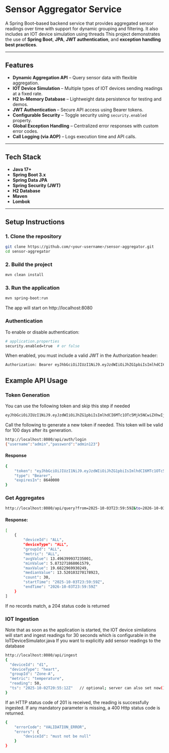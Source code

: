 # Sensor Aggregator Service

A Spring Boot–based backend service that provides aggregated sensor readings over time with support for dynamic grouping and filtering. It also includes an IOT device simulation using threads 
This project demonstrates the use of **Spring Boot**, **JPA**, **JWT authentication**, and **exception handling best practices**.

---

## Features
- **Dynamic Aggregation API** – Query sensor data with flexible aggregation.
- **IOT Device Simulation** – Multiple types of IOT devices sending readings at a fixed rate.
- **H2 In-Memory Database** – Lightweight data persistence for testing and demos.
- **JWT Authentication** – Secure API access using Bearer tokens.
- **Configurable Security** – Toggle security using `security.enabled` property.
- **Global Exception Handling** – Centralized error responses with custom error codes.
- **Call Logging (via AOP)** – Logs execution time and API calls.
---

## Tech Stack

- **Java 17+**
- **Spring Boot 3.x**
- **Spring Data JPA**
- **Spring Security (JWT)**
- **H2 Database**
- **Maven**
- **Lombok**

---

## Setup Instructions

### 1. Clone the repository
```bash
git clone https://github.com/<your-username>/sensor-aggregator.git
cd sensor-aggregator
```

### 2. Build the project
```bash
mvn clean install
```

### 3. Run the application
```bash
mvn spring-boot:run
```
The app will start on http://localhost:8080

### Authentication
To enable or disable authentication:
```bash
# application.properties
security.enabled=true  # or false
```
When enabled, you must include a valid JWT in the Authorization header:
```bash
Authorization: Bearer eyJhbGciOiJIUzI1NiJ9.eyJzdWIiOiJhZG1pbiIsImlhdCI6MTc1OTc5Mjk5NCwiZXhwIjoxNzY4NDMyOTk0LCJpc3MiOiJpb3Qtc2Vuc29yLWFwcCJ9.AnddHqtBfBSLkRxcwP3OnErgSnrEW794urm0s5H5-zQ
```

## Example API Usage

### Token Generation 
You can use the following token and skip this step if needed
```bash
eyJhbGciOiJIUzI1NiJ9.eyJzdWIiOiJhZG1pbiIsImlhdCI6MTc1OTc5Mjk5NCwiZXhwIjoxNzY4NDMyOTk0LCJpc3MiOiJpb3Qtc2Vuc29yLWFwcCJ9.AnddHqtBfBSLkRxcwP3OnErgSnrEW794urm0s5H5-zQ
```

Call the following to generate a new token if needed. This token will be valid for 100 days after its generation.
```bash
http://localhost:8080/api/auth/login
{"username":"admin","password":"admin123"}
```
#### Response
```bash
{
    "token": "eyJhbGciOiJIUzI1NiJ9.eyJzdWIiOiJhZG1pbiIsImlhdCI6MTc1OTc5Mjk5NCwiZXhwIjoxNzY4NDMyOTk0LCJpc3MiOiJpb3Qtc2Vuc29yLWFwcCJ9.AnddHqtBfBSLkRxcwP3OnErgSnrEW794urm0s5H5-zQ",
    "type": "Bearer",
    "expiresIn": 8640000
}
```

### Get Aggregates
```bash
http://localhost:8080/api/query?from=2025-10-03T23:59:59Z&to=2026-10-03T23:59:59Z&deviceType=vehicle
```

#### Response:
```bash
[
    {
        "deviceId": "ALL",
        "deviceType": "ALL",
        "groupId": "ALL",
        "metric": "ALL",
        "avgValue": 13.496399937235001,
        "minValue": 5.873271868061579,
        "maxValue": 19.6822969930249,
        "medianValue": 13.520103270178923,
        "count": 30,
        "startTime": "2025-10-03T23:59:59Z",
        "endTime": "2026-10-03T23:59:59Z"
    }
]
```
If no records match, a 204 status code is returned

### IOT Ingestion
Note that as soon as the application is started, the IOT device similations will start and ingest readings for 30 seconds which is configurable in the IoTDeviceSimulator.java
If you want to explicitly add sensor readings to the database
```bash
http://localhost:8080/api/ingest
{
  "deviceId": "d1",
  "deviceType": "heart",
  "groupId": "Zone-A",
  "metric": "temperature",
  "reading": 50,
  "ts": "2025-10-02T20:55:12Z"   // optional; server can also set now()
}
```
If an HTTP status code of 201 is received, the reading is successfully ingested.
If any mandatory parameter is missing, a 400 Http status code is returned.
```bash
{
    "errorCode": "VALIDATION_ERROR",
    "errors": {
        "deviceId": "must not be null"
    }
}
```





